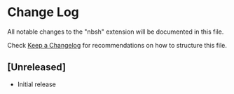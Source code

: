 # Change Log

All notable changes to the "nbsh" extension will be documented in this file.

Check [Keep a Changelog](http://keepachangelog.com/) for recommendations on how to structure this file.

## [Unreleased]

- Initial release